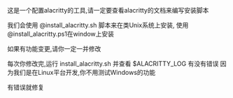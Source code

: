 这是一个配置alacritty的工具,请一定要查看alacritty的文档来编写安装脚本

我们会使用 @install_alacritty.sh 脚本来在类Unix系统上安装, 使用 @install_alacritty.ps1在window上安装

如果有功能变更,请你一定一并修改

每次你修改完,运行 install_alacritty.sh 并查看 $ALACRITTY_LOG 有没有错误
因为我们是在Linux平台开发,你不用测试Windows的功能

有错误就修复

